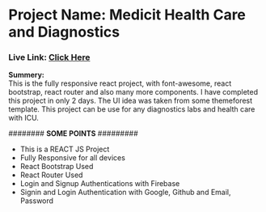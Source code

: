 <h1>Project Name: Medicit Health Care and Diagnostics</h1>

<h3>Live Link: <a href="https://medicit-health-care.web.app/">Click Here</a></h3>

<p><strong>Summery:</strong> <br />
                This is the fully responsive react project, with font-awesome, react bootstrap, 
                react router and also many more components. I have completed this project in only 2 days.
                The UI idea was taken from some themeforest template. This project can be use for any diagnostics labs and health care with ICU.</p>

######## <strong>SOME POINTS</strong> #########<br />
* This is a REACT JS Project <br />
* Fully Responsive for all devices<br />
* React Bootstrap Used<br />
* React Router Used<br />
* Login and Signup Authentications with Firebase<br />
* Signin and Login Authentication with Google, Github and Email, Password
